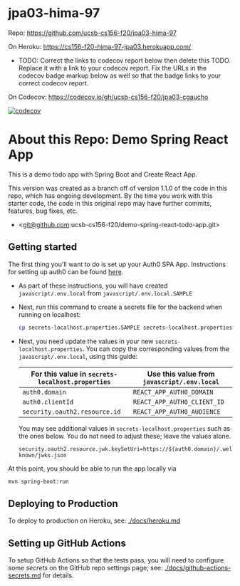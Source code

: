 # jpa03-hima-97

Repo: https://github.com/ucsb-cs156-f20/jpa03-hima-97

On Heroku: https://cs156-f20-hima-97-jpa03.herokuapp.com/

* TODO: Correct the links to codecov report below
  then delete this TODO.  Replace it with 
  a link to your codecov report.  Fix the URLs in the codecov
  badge markup below as well so that the badge links to your
  correct codecov report.

On Codecov: https://codecov.io/gh/ucsb-cs156-f20/jpa03-cgaucho

[![codecov](https://codecov.io/gh/ucsb-cs156-f20/demo-spring-react-todo-app/branch/main/graph/badge.svg)](https://codecov.io/gh/ucsb-cs156-f20/demo-spring-react-todo-app)


# About this Repo: Demo Spring React App

This is a demo todo app with Spring Boot and Create React App.

This version was created as a branch off of version 1.1.0 of the code
in this repo, which has ongoing development.   By the time you
work with this starter code, the code in this original repo may
have further commits, features, bug fixes, etc.

* <git@github.com:ucsb-cs156-f20/demo-spring-react-todo-app.git>

## Getting started

The first thing you'll want to do is set up your Auth0 SPA App. Instructions for setting up auth0 can be found [here](./docs/auth0.md).

- As part of these instructions, you will have created `javascript/.env.local` from `javascript/.env.local.SAMPLE`
- Next, run this command to create a secrets file for the backend when running on localhost:
  ```bash
  cp secrets-localhost.properties.SAMPLE secrets-localhost.properties
  ```
- Next, you need update the values in your new `secrets-localhost.properties`. You can copy the corresponding values from the `javascript/.env.local`,
  using this guide:

  | For this value in `secrets-localhost.properties` | Use this value from `javascript/.env.local` |
  | ------------------------------------------------ | ------------------------------------------- |
  | `auth0.domain`                                   | `REACT_APP_AUTH0_DOMAIN`                    |
  | `auth0.clientId`                                 | `REACT_APP_AUTH0_CLIENT_ID`                 |
  | `security.oauth2.resource.id`                    | `REACT_APP_AUTH0_AUDIENCE`                  |

  You may see additional values in `secrets-localhost.properties` such as the ones below. You do not need to adjust these; leave the values alone.

  ```
  security.oauth2.resource.jwk.keySetUri=https://${auth0.domain}/.well-known/jwks.json
  ```

At this point, you should be able to run the app locally via

```bash
mvn spring-boot:run
```

## Deploying to Production

To deploy to production on Heroku, see: [./docs/heroku.md](./docs/heroku.md)

## Setting up GitHub Actions

To setup GitHub Actions so that the tests pass, you will need to configure
some _secrets_ on the GitHub repo settings page; see: [./docs/github-actions-secrets.md](./docs/github-actions-secrets.md) for details.

